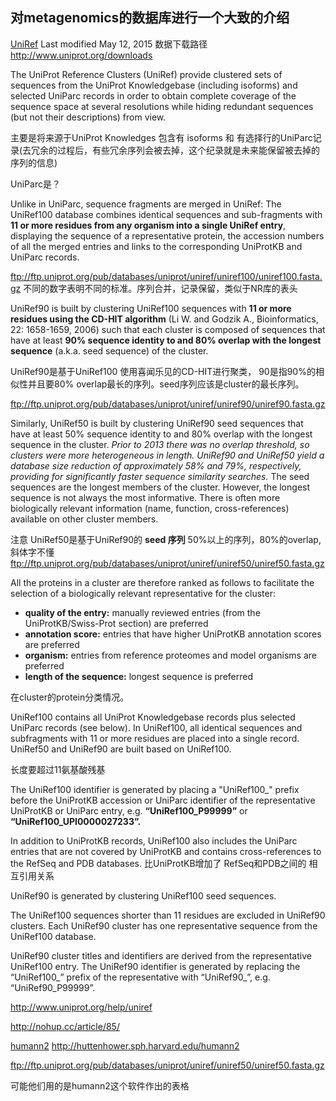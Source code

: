 ## 对metagenomics的数据库进行一个大致的介绍


[UniRef](http://www.uniprot.org/help/uniref) Last modified May 12, 2015
数据下载路径
http://www.uniprot.org/downloads



>
The UniProt Reference Clusters (UniRef) provide clustered sets of sequences from the UniProt Knowledgebase (including isoforms) and selected UniParc records in order to obtain complete coverage of the sequence space at several resolutions while hiding redundant sequences (but not their descriptions) from view. 

主要是将来源于UniProt Knowledges 包含有 isoforms 和 有选择行的UniParc记录(去冗余的过程后，有些冗余序列会被去掉，这个纪录就是未来能保留被去掉的序列的信息)

UniParc是？

>

Unlike in UniParc, sequence fragments are merged in UniRef: The UniRef100 database combines identical sequences and sub-fragments with **11 or more residues from any organism into a single UniRef entry**, displaying the sequence of a representative protein, the accession numbers of all the merged entries and links to the corresponding UniProtKB and UniParc records.

ftp://ftp.uniprot.org/pub/databases/uniprot/uniref/uniref100/uniref100.fasta.gz
不同的数字表明不同的标准。序列合并，记录保留，类似于NR库的表头

>
UniRef90 is built by clustering UniRef100 sequences with **11 or more residues using the CD-HIT algorithm** (Li W. and Godzik A., Bioinformatics, 22: 1658-1659, 2006) such that each cluster is composed of sequences that have at least **90% sequence identity to and 80% overlap with the longest sequence** (a.k.a. seed sequence) of the cluster. 

UniRef90是基于UniRef100 使用喜闻乐见的CD-HIT进行聚类， 90是指90%的相似性并且要80% overlap最长的序列。seed序列应该是cluster的最长序列。

ftp://ftp.uniprot.org/pub/databases/uniprot/uniref/uniref90/uniref90.fasta.gz

>
Similarly, UniRef50 is built by clustering UniRef90 seed sequences that have at least 50% sequence identity to and 80% overlap with the longest sequence in the cluster. *Prior to 2013 there was no overlap threshold, so clusters were more heterogeneous in length. UniRef90 and UniRef50 yield a database size reduction of approximately 58% and 79%, respectively, providing for significantly faster sequence similarity searches.* The seed sequences are the longest members of the cluster. However, the longest sequence is not always the most informative. There is often more biologically relevant information (name, function, cross-references) available on other cluster members. 

注意 UniRef50是基于UniRef90的 **seed 序列**  50%以上的序列，80%的overlap,斜体字不懂
ftp://ftp.uniprot.org/pub/databases/uniprot/uniref/uniref50/uniref50.fasta.gz

>
All the proteins in a cluster are therefore ranked as follows to facilitate the selection of a biologically relevant representative for the cluster:
- **quality of the entry:** manually reviewed entries (from the UniProtKB/Swiss-Prot section) are preferred
- **annotation score:** entries that have higher UniProtKB annotation scores are preferred
- **organism:** entries from reference proteomes and model organisms are preferred
- **length of the sequence:** longest sequence is preferred

在cluster的protein分类情况。


UniRef100 contains all UniProt Knowledgebase records plus selected UniParc records (see below). In UniRef100, all identical sequences and subfragments with 11 or more residues are placed into a single record. UniRef50 and UniRef90 are built based on UniRef100.

长度要超过11氨基酸残基

The UniRef100 identifier is generated by placing a "UniRef100_" prefix before the UniProtKB accession or UniParc identifier of the representative UniProtKB or UniParc entry, e.g. **“UniRef100_P99999”** or **“UniRef100_UPI0000027233”.**

In addition to UniProtKB records, UniRef100 also includes the UniParc entries that are not covered by UniProtKB and contains cross-references to the RefSeq and PDB databases.
比UniProtKB增加了 RefSeq和PDB之间的 相互引用关系


UniRef90 is generated by clustering UniRef100 seed sequences.

The UniRef100 sequences shorter than 11 residues are excluded in UniRef90 clusters. Each UniRef90 cluster has one representative sequence from the UniRef100 database.

UniRef90 cluster titles and identifiers are derived from the representative UniRef100 entry. The UniRef90 identifier is generated by replacing the “UniRef100_” prefix of the representative with “UniRef90_”, e.g. “UniRef90_P99999”.



http://www.uniprot.org/help/uniref

http://nohup.cc/article/85/

[humann2](http://huttenhower.sph.harvard.edu/humann2) http://huttenhower.sph.harvard.edu/humann2

ftp://ftp.uniprot.org/pub/databases/uniprot/uniref/uniref50/uniref50.fasta.gz


可能他们用的是humann2这个软件作出的表格


